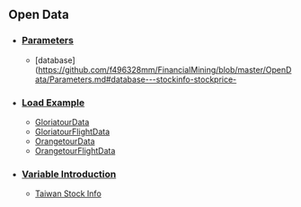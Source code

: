 
## Open Data

<!---MySQL url：http://114.32.89.248/phpmyadmin/ <br>
user : guest <br>
password : 123 <br>--->

* ### [Parameters](https://github.com/f496328mm/FinancialMining/blob/master/OpenData/Parameters.md)<br>
  * [database](https://github.com/f496328mm/FinancialMining/blob/master/OpenData/Parameters.md#database---stockinfo-stockprice-
  
* ### [Load Example](https://github.com/f496328mm/FinancialMining/blob/master/OpenData/Example.md)<br>
  * [GloriatourData](https://github.com/f496328mm/tripresso/blob/master/OpenData/Example.md#load-gloriatourdata)
  * [GloriatourFlightData](https://github.com/f496328mm/tripresso/blob/master/OpenData/Example.md#load-gloriatourflightdata)
  * [OrangetourData](https://github.com/f496328mm/tripresso/blob/master/OpenData/Example.md#load-orangetourdata)
  * [OrangetourFlightData](https://github.com/f496328mm/tripresso/blob/master/OpenData/Example.md#load-orangetourflightdata)

* ### [Variable Introduction](https://github.com/f496328mm/FinancialMining/blob/master/OpenData/VariableIntroduction.md)
  * [Taiwan Stock Info](https://github.com/f496328mm/tripresso/blob/master/OpenData/Example.md#load-gloriatourdata)



